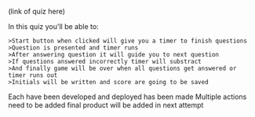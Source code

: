 (link of quiz here)

In this quiz you'll be able to:

    >Start button when clicked will give you a timer to finish questions
    >Question is presented and timer runs 
    >After answering question it will guide you to next question
    >If questions answered incorrectly timer will substract
    >And finally game will be over when all questions get answered or timer runs out 
    >Initials will be written and score are going to be saved

Each have been developed and deployed has been made 
Multiple actions need to be added final product will be added in next attempt 